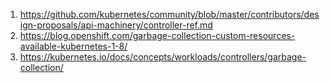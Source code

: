 1. https://github.com/kubernetes/community/blob/master/contributors/design-proposals/api-machinery/controller-ref.md 
2. https://blog.openshift.com/garbage-collection-custom-resources-available-kubernetes-1-8/
3. https://kubernetes.io/docs/concepts/workloads/controllers/garbage-collection/
